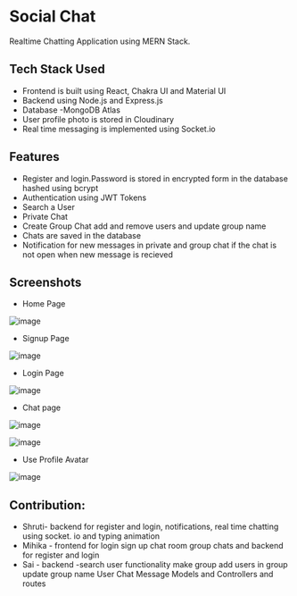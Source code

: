 
# Social Chat

Realtime Chatting Application using MERN Stack.

## Tech Stack Used

- Frontend is built using React, Chakra UI and Material UI
- Backend using Node.js and Express.js
- Database -MongoDB Atlas
- User profile photo is stored in Cloudinary
- Real time messaging is implemented using Socket.io

## Features

- Register and login.Password is stored in encrypted form in the database hashed using bcrypt
- Authentication using JWT Tokens
- Search a User
- Private Chat
- Create Group Chat add and remove users and update group name
- Chats are saved in the database
- Notification for new messages in private and group chat if the chat is not open when new message is recieved


## Screenshots
- Home Page

![image](https://user-images.githubusercontent.com/91322195/204873758-db355ee6-17ab-44f1-a120-3d0acd9f3c17.png)

- Signup Page

![image](https://user-images.githubusercontent.com/91322195/204873941-bbd56bd4-f9f3-4c21-aea2-252ce5ace0c0.png)

- Login Page

![image](https://user-images.githubusercontent.com/91322195/204874035-4245f044-57e6-474d-ba4d-57690605b235.png)

- Chat page

![image](https://user-images.githubusercontent.com/87016222/204875653-3065bc4f-82e8-4a12-834b-112161298573.png)

![image](https://user-images.githubusercontent.com/87016222/204875714-f1edf4fc-0cba-4723-afce-cde2bbeb884b.png)

- Use Profile Avatar

![image](https://user-images.githubusercontent.com/87016222/204875785-0791bb23-25ca-4387-ae46-7012bc15809c.png)

## Contribution:

- Shruti- backend for register and login, notifications, real time chatting using socket. io and typing animation
- Mihika - frontend for login sign up chat room group chats and backend for register and login
- Sai - backend -search user functionality make group add users in group update group name User Chat Message Models and Controllers and routes

